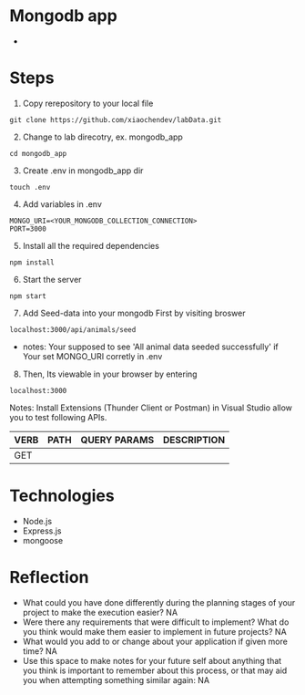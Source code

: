 # Mongodb app
- 

# Steps
1. Copy rerepository to your local file
```
git clone https://github.com/xiaochendev/labData.git
```

2. Change to lab direcotry, ex. mongodb_app
```
cd mongodb_app
```
3. Create .env in mongodb_app dir
```
touch .env
```
4. Add variables in .env
```
MONGO_URI=<YOUR_MONGODB_COLLECTION_CONNECTION>
PORT=3000
```

5. Install all the required dependencies
```
npm install
```

6. Start the server
```
npm start
```

7. Add Seed-data into your mongodb First by visiting broswer
```
localhost:3000/api/animals/seed
```
- notes: Your supposed to see 'All animal data seeded successfully' if Your set MONGO_URI corretly in .env

8. Then, Its viewable in your browser by entering
```
localhost:3000
```

Notes: Install Extensions (Thunder Client or Postman) in Visual Studio allow you to test following APIs.

|  VERB |   PATH | QUERY PARAMS | DESCRIPTION |
|----------|----------|--------|------------------------------|
|  GET	|  


# Technologies
- Node.js
- Express.js
- mongoose


# Reflection
- What could you have done differently during the planning stages of your project to make the execution easier?
 NA
- Were there any requirements that were difficult to implement? What do you think would make them easier to implement in future projects?
  NA
- What would you add to or change about your application if given more time?
    NA
- Use this space to make notes for your future self about anything that you think is important to remember about this process, or that may aid you when attempting something similar again:
    NA